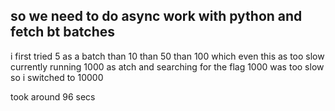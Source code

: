 ## so we need to do async work with python and fetch bt batches
i first tried 5 as a batch
than 10
than 50
than 100 which even this as too slow
currently running 1000 as atch and searching for the flag
1000 was too slow so i switched to 10000

took around 96 secs 